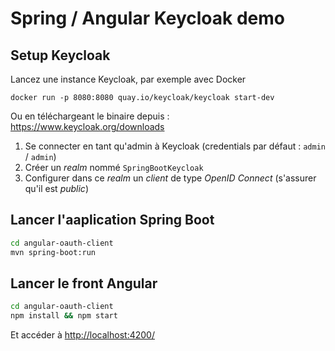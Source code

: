 # Spring / Angular Keycloak demo

## Setup Keycloak

Lancez une instance Keycloak, par exemple avec Docker

    docker run -p 8080:8080 quay.io/keycloak/keycloak start-dev

Ou en téléchargeant le binaire depuis : https://www.keycloak.org/downloads

1. Se connecter en tant qu'admin à Keycloak (credentials par défaut : `admin` / `admin`)
2. Créer un *realm* nommé `SpringBootKeycloak`
3. Configurer dans ce *realm* un *client* de type *OpenID Connect* (s'assurer qu'il est *public*)

## Lancer l'aaplication Spring Boot

````sh
cd angular-oauth-client
mvn spring-boot:run
````

## Lancer le front Angular

````sh
cd angular-oauth-client
npm install && npm start
````

Et accéder à <http://localhost:4200/>